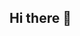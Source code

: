 ## Hi there 👋

<!--
**viewNgo/viewNgo** is a ✨ _special_ ✨ repository because its `README.md` (this file) appears on your GitHub profile.

Regarding B2B and B2C application:

- 🔭 I’m currently working on ...
- 🌱 I’m currently learning ...
- 👯 I’m looking to collaborate on ...
- 🤔 I’m looking for help with ...
- 💬 Ask me about ...
- 📫 How to reach me: ...
- 😄 Pronouns: ...
- ⚡ Fun fact: ...
-->
